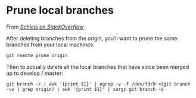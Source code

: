 # Prune local branches

*From [Schleis on StackOverflow](http://stackoverflow.com/a/17029936)*

After deleting branches from the origin, you'll want to prune the same
branches from your local machines.

```bash
git remote prune origin
```

Then to actually delete all the local branches that have since been
merged up to develop / master:

```
git branch -r | awk '{print $1}' | egrep -v -f /dev/fd/0 <(git branch -vv | grep origin) | awk '{print $1}' | xargs git branch -d
```
